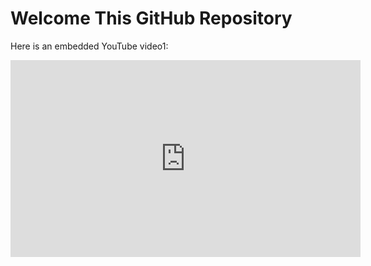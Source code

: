 # Welcome This GitHub Repository

Here is an embedded YouTube video1:
<iframe width="560" height="315" src="https://www.youtube.com/watch?v=t5WxAoktEg4&ab_channel=ZhaoHenry" frameborder="0" allow="accelerometer; autoplay; encrypted-media; gyroscope; picture-in-picture" allowfullscreen></iframe>
